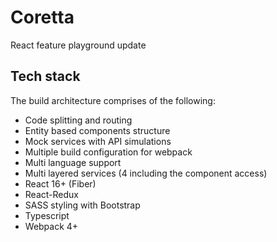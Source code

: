 # Coretta

React feature playground update

## Tech stack

The build architecture comprises of the following:

-   Code splitting and routing
-   Entity based components structure
-   Mock services with API simulations
-   Multiple build configuration for webpack
-   Multi language support
-   Multi layered services (4 including the component access)
-   React 16+ (Fiber)
-   React-Redux
-   SASS styling with Bootstrap
-   Typescript
-   Webpack 4+
